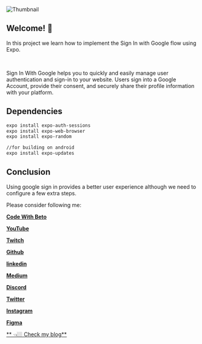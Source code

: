 ![Thumbnail](https://i.ytimg.com/vi/DN9dQ_6ezvA/maxresdefault.jpg)

## Welcome! 🎉

In this project we learn how to implement the Sign In with Google flow using Expo.

<br />

Sign In With Google helps you to quickly and easily manage user authentication and sign-in to your website.
Users sign into a Google Account, provide their consent, and securely share their profile information with your platform.

## Dependencies

```bash
expo install expo-auth-sessions
expo install expo-web-browser
expo install expo-random

//for building on android
expo install expo-updates
```

## Conclusion

Using google sign in provides a better user experience although we need to configure a few extra steps.

Please consider following me:

[**Code With Beto**](http://codewithbeto.vercel.app/)

[**YouTube**](https://www.youtube.com/c/BetoMoedano)

[**Twitch**](https://www.twitch.tv/betomoedano)

[**Github**](https://github.com/betomoedano)

[**linkedin**](https://www.linkedin.com/in/betomoedano)

[**Medium**](https://medium.com/@betomoedano01)

[**Discord**](https://discord.com/invite/dbYfWFw862)

[**Twitter**](https://twitter.com/betomoedano)

[**Instagram**](https://www.instagram.com/betomoedano)

[**Figma**](https://www.figma.com/@betomoedano)

[** 👈🏼 Check my blog**](https://www.codewithbeto.dev)